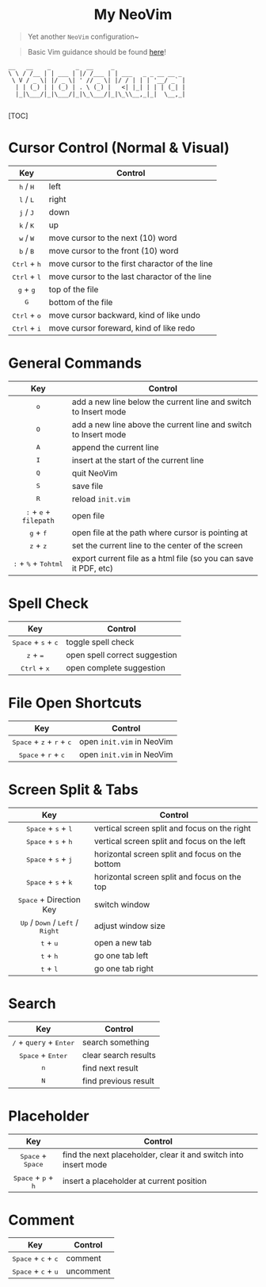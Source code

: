 # <center>My NeoVim</center>
> Yet another `NeoVim` configuration~

> Basic Vim guidance should be found [here](http://www.oualline.com/vim-cook.html)!
```
__   __    _       _  __     _                    
\ \ / /__ | | ___ | |/ /___ | | ___   _ _ __ __ _ 
 \ V / _ \| |/ _ \| ' // _ \| |/ / | | | '__/ _` |
  | | (_) | | (_) | . \ (_) |   <| |_| | | | (_| |
  |_|\___/|_|\___/|_|\_\___/|_|\_\\__,_|_|  \__,_|
                                                  
```
[TOC]

# Cursor Control (Normal & Visual)
|              Key               | Control                                        |
|:------------------------------:|------------------------------------------------|
|  <kbd>h</kbd> / <kbd>H</kbd>   | left                                           |
|  <kbd>l</kbd> / <kbd>L</kbd>   | right                                          |
|  <kbd>j</kbd> / <kbd>J</kbd>   | down                                           |
|  <kbd>k</kbd> / <kbd>K</kbd>   | up                                             |
|  <kbd>w</kbd> / <kbd>W</kbd>   | move cursor to the next (10) word              |
|  <kbd>b</kbd> / <kbd>B</kbd>   | move cursor to the front (10) word             |
| <kbd>Ctrl</kbd> + <kbd>h</kbd> | move cursor to the first charactor of the line |
| <kbd>Ctrl</kbd> + <kbd>l</kbd> | move cursor to the last charactor of the line  |
|  <kbd>g</kbd> + <kbd>g</kbd>   | top of the file                                |
|          <kbd>G</kbd>          | bottom of the file                             |
| <kbd>Ctrl</kbd> + <kbd>o</kbd> | move cursor backward, kind of like undo        |
| <kbd>Ctrl</kbd> + <kbd>i</kbd> | move cursor foreward, kind of like redo        |

# General Commands
|                       Key                       | Control                                                          |
|:-----------------------------------------------:|------------------------------------------------------------------|
|                  <kbd>o</kbd>                   | add a new line below the current line and switch to Insert mode  |
|                  <kbd>O</kbd>                   | add a new line above the current line and switch to Insert mode  |
|                  <kbd>A</kbd>                   | append the current line                                          |
|                  <kbd>I</kbd>                   | insert at the start of the current line                          |
|                  <kbd>Q</kbd>                   | quit NeoVim                                                      |
|                  <kbd>S</kbd>                   | save file                                                        |
|                  <kbd>R</kbd>                   | reload `init.vim`                                                |
|    <kbd>:</kbd> + <kbd>e</kbd> + `filepath`     | open file                                                        |
|           <kbd>g</kbd> + <kbd>f</kbd>           | open file at the path where cursor is pointing at                |
|           <kbd>z</kbd> + <kbd>z</kbd>           | set the current line to the center of the screen                 |
| <kbd>:</kbd> + <kbd>%</kbd> + <kbd>Tohtml</kbd> | export current file as a html file (so you can save it PDF, etc) |

# Spell Check
|                      Key                       | Control                       |
|:----------------------------------------------:|-------------------------------|
| <kbd>Space</kbd> + <kbd>s</kbd> + <kbd>c</kbd> | toggle spell check            |
|          <kbd>z</kbd> + <kbd>=</kbd>           | open spell correct suggestion |
|         <kbd>Ctrl</kbd> + <kbd>x</kbd>         | open complete suggestion      |

# File Open Shortcuts
|                              Key                              | Control                   |
|:-------------------------------------------------------------:|---------------------------|
| <kbd>Space</kbd> + <kbd>z</kbd> + <kbd>r</kbd> + <kbd>c</kbd> | open `init.vim` in NeoVim |
|        <kbd>Space</kbd> + <kbd>r</kbd> + <kbd>c</kbd>         | open `init.vim` in NeoVim |

# Screen Split & Tabs
|                                 Key                                  | Control                                         |
|:--------------------------------------------------------------------:|-------------------------------------------------|
|            <kbd>Space</kbd> + <kbd>s</kbd> + <kbd>l</kbd>            | vertical screen split and focus on the right    |
|            <kbd>Space</kbd> + <kbd>s</kbd> + <kbd>h</kbd>            | vertical screen split and focus on the left     |
|            <kbd>Space</kbd> + <kbd>s</kbd> + <kbd>j</kbd>            | horizontal screen split and focus on the bottom |
|            <kbd>Space</kbd> + <kbd>s</kbd> + <kbd>k</kbd>            | horizontal screen split and focus on the top    |
|                   <kbd>Space</kbd> + Direction Key                   | switch window                                   |
| <kbd>Up</kbd> / <kbd>Down</kbd> / <kbd>Left</kbd> / <kbd>Right</kbd> | adjust window size                              |
|                     <kbd>t</kbd> + <kbd>u</kbd>                      | open a new tab                                  |
|                     <kbd>t</kbd> + <kbd>h</kbd>                      | go one tab left                                 |
|                     <kbd>t</kbd> + <kbd>l</kbd>                      | go one tab right                                |

# Search
|                    Key                    | Control              |
|:-----------------------------------------:|----------------------|
| <kbd>/</kbd> + `query` + <kbd>Enter</kbd> | search something     |
|    <kbd>Space</kbd> + <kbd>Enter</kbd>    | clear search results |
|               <kbd>n</kbd>                | find next result     |
|               <kbd>N</kbd>                | find previous result |

# Placeholder
|                      Key                       | Control                                                         |
|:----------------------------------------------:|-----------------------------------------------------------------|
|      <kbd>Space</kbd> + <kbd>Space</kbd>       | find the next placeholder, clear it and switch into insert mode |
| <kbd>Space</kbd> + <kbd>p</kbd> + <kbd>h</kbd> | insert a placeholder at current position                        |

# Comment
|                      Key                       | Control   |
|:----------------------------------------------:|-----------|
| <kbd>Space</kbd> + <kbd>c</kbd> + <kbd>c</kbd> | comment   |
| <kbd>Space</kbd> + <kbd>c</kbd> + <kbd>u</kbd> | uncomment |
